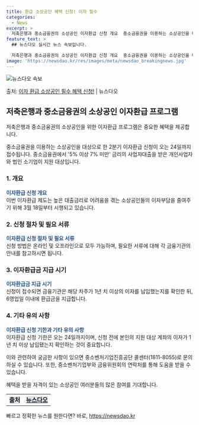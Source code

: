 ```yaml
---
title: 환급 소상공인 혜택 신청! 이자 필수
categories:
  - News
excerpt: >
  저축은행과 중소금융권의 소상공인 이자환급 신청 개요  중소금융권을 이용하는 소상공인을 대상으로 한 2분기 이…
feature_text: >
  ## 뉴스다오 실시간 뉴스 속보입니다.

  저축은행과 중소금융권의 소상공인 이자환급 신청 개요  중소금융권을 이용하는 소상공인을 대상으로 한 2분기 이…
image: 'https://newsdao.kr/res/images/meta/newsdao_breakingnews.jpg'
---
```


![뉴스다오 속보](https://newsdao.kr/res/images/meta/newsdao_breakingnews.jpg)

<p>출처: <a href="https://newsdao.kr/4279" rel="dofollow">이자 환급 소상공인 필수 혜택 신청!</a> | 뉴스다오</p>

<h2 data-ke-size="size26">저축은행과 중소금융권의 소상공인 이자환급 프로그램</h2>
저축은행과 중소금융권의 소상공인을 위한 이자환급 프로그램은 중요한 혜택을 제공합니다. 

<p data-ke-size="size16">중소금융권을 이용하는 소상공인을 대상으로 한 2분기 이자환급 신청이 오는 24일까지 접수됩니다. 중소금융권에서 '5% 이상 7% 미만' 금리의 사업자대출을 받은 개인사업자와 법인 소기업이 지원 대상입니다.</p>

<h3>1. 개요</h3>
<b><span style="color: #1a5490;">이자환급 신청 개요</span></b><br>
이번 이자환급 제도는 높은 대출금리로 어려움을 겪는 소상공인들의 이자부담을 줄여주기 위해 3월 18일부터 시행되고 있습니다. 

<h3>2. 신청 절차 및 필요 서류</h3>
<b><span style="color: #1a5490;">이자환급 신청 절차 및 필요 서류</span></b><br>
신청 방법은 온라인 및 오프라인으로 모두 가능하며, 필요한 서류에 대해 각 금융기관의 안내를 참고하시면 됩니다.

<h3>3. 이자환급금 지급 시기</h3>
<b><span style="color: #1a5490;">이자환급금 지급 시기</span></b><br>
신청이 접수되면 금융기관은 해당 차주가 1년 치 이상의 이자를 납입했는지를 확인한 뒤, 6영업일 이내에 환급금을 지급합니다.

<h3>4. 기타 유의 사항</h3>
<b><span style="color: #1a5490;">이자환급 신청 기한과 기타 유의 사항</span></b><br>
이자환급 신청 기한은 오는 24일까지이며, 신청 전에 본인의 지원 대상 계좌의 이자가 1년 치 이상 납입됐는지 확인하는 것이 중요합니다.

이와 관련하여 궁금한 사항이 있으면 중소벤처기업진흥공단 콜센터(1811-8055)로 문의하실 수 있습니다. 또한, 중소벤처기업부와 금융위원회의 연락처를 통해 도움을 받을 수 있습니다.

혜택을 받을 자격이 있는 소상공인 여러분들의 많은 참여를 기대합니다.

<table>
	<tr>
	    <td style="text-align: center; height: 17px;"><b><span style="background-color: #21538527;">출처</span></b></td>
	    <td style="text-align: center; height: 17px;"><b><span style="background-color: #21538527;"><a href="https://newsdao.kr/4279">뉴스다오</a></span></b></td>
	</tr>
</table> 

빠르고 정확한 뉴스를 원한다면? 바로, <a href="https://newsdao.kr" rel="dofollow">https://newsdao.kr</a>


